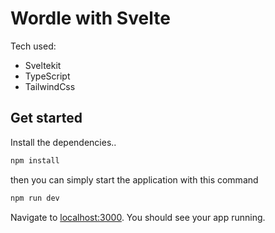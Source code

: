 # Wordle with Svelte

Tech used:

- Sveltekit
- TypeScript
- TailwindCss

## Get started

Install the dependencies..

```bash
npm install
```

then you can simply start the application with this command

```bash
npm run dev
```

Navigate to [localhost:3000](http://localhost:3000). You should see your app running.
